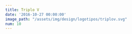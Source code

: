 ```yaml
---
title: Triplo V
date: '2016-10-27 00:00:00'
image_path: "/assets/img/design/logotipos/triplov.svg"
num: 10
---
```

